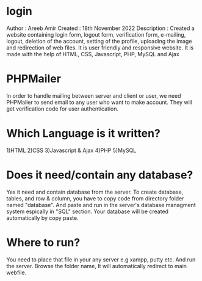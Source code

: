 # login
Author : Areeb Amir
Created : 18th November 2022
Description : Created a website containing login form, logout form, verification form, e-mailing, logout, deletion of the account, setting of the profile, uploading the image and redirection of web files. It is user friendly and responsive website. It is made with the help of HTML, CSS, Javascript, PHP, MySQL and Ajax 

# PHPMailer
In order to handle mailing between server and client or user, we need PHPMailer to send email to any user who want to make account. They will get verification code for user authentication.

# Which Language is it written?
1)HTML
2)CSS
3)Javascript & Ajax
4)PHP
5)MySQL

# Does it need/contain any database?
Yes it need and contain database from the server. To create database, tables, and row & column, you have to copy code from directory folder named "database". And paste and run in the server's database managment system espically in "SQL" section. Your database will be created automatically by copy paste.

# Where to run?
You need to place that file in your any server e.g xampp, putty etc. And run the server. Browse the folder name, It will automatically redirect to main webfile.

